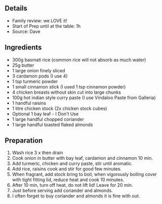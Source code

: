 ## Details

* Family review: we LOVE it!
* Start of Prep until at the table: 1h
* Source: Dave

## Ingredients

* 300g basmati rice (common rice will not absorb as much water)
* 25g butter
* 1 large onion finely sliced
* 3 cardamon pods (I use 4)
* 1 tsp turmeric powder
* 1 small cinnamon stick (I used 1 tsp cinnamon powder)
* 4 chicken breasts without skin cut into large chunks
* 100g hot indian style curry paste (I use Vindaloo Paste from Galleria)
* 1 handful raisins
* 1 litre chicken stock (2x chicken stock cubes)
* Optional 1 bay leaf - I Don't Use
* 1 large handful chopped coriander
* 1 large handful toasted flaked almonds

## Preparation

1. Wash rice 3 x then drain
2. Cook onion in butter with bay leaf, cardamon and cinnamon 10 min.
3. Add turmeric, chicken and curry paste, stir until aromatic.
4. Add rice, raisins cook and stir for good few minutes.
5. When fragrant, add stock bring to boil, when vigorously boiling cover with tight fitting lid, reduce heat and cook 10 minutes.
6. After 10 min, turn off heat, do not lift lid! Leave for 20 min.
7. Just before serving add coriander and almonds.
8. I often forget to buy coriander and almonds it is fine with out.
